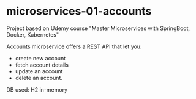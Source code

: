 # microservices-01-accounts
Project based on Udemy course "Master Microservices with SpringBoot, Docker, Kubernetes"

Accounts microservice offers a REST API that let you:
- create new account
- fetch account details
- update an account
- delete an account.

DB used: H2 in-memory
